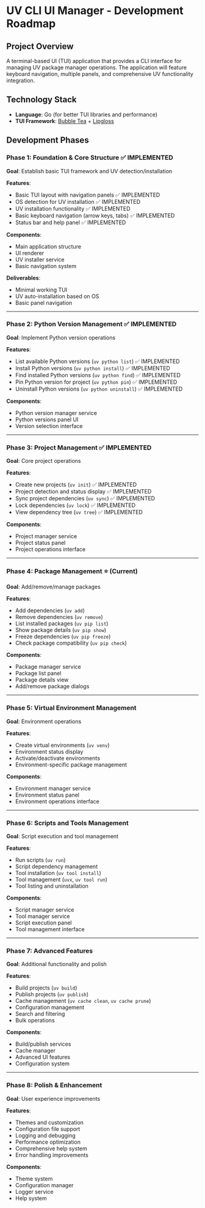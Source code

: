 # UV CLI UI Manager - Development Roadmap

## Project Overview
A terminal-based UI (TUI) application that provides a CLI interface for managing UV package manager operations. The application will feature keyboard navigation, multiple panels, and comprehensive UV functionality integration.

## Technology Stack
- **Language**: Go (for better TUI libraries and performance)
- **TUI Framework**: [Bubble Tea](https://github.com/charmbracelet/bubbletea) + [Lipgloss](https://github.com/charmbracelet/lipgloss)

## Development Phases

### Phase 1: Foundation & Core Structure ✅ IMPLEMENTED
**Goal**: Establish basic TUI framework and UV detection/installation

**Features**:
- Basic TUI layout with navigation panels ✅ IMPLEMENTED
- OS detection for UV installation ✅ IMPLEMENTED
- UV installation functionality ✅ IMPLEMENTED
- Basic keyboard navigation (arrow keys, tabs) ✅ IMPLEMENTED
- Status bar and help panel ✅ IMPLEMENTED

**Components**:
- Main application structure
- UI renderer
- UV installer service
- Basic navigation system

**Deliverables**:
- Minimal working TUI
- UV auto-installation based on OS
- Basic panel navigation

---

### Phase 2: Python Version Management ✅ IMPLEMENTED
**Goal**: Implement Python version operations

**Features**:
- List available Python versions (`uv python list`) ✅ IMPLEMENTED
- Install Python versions (`uv python install`) ✅ IMPLEMENTED
- Find installed Python versions (`uv python find`) ✅ IMPLEMENTED
- Pin Python version for project (`uv python pin`) ✅ IMPLEMENTED
- Uninstall Python versions (`uv python uninstall`) ✅ IMPLEMENTED

**Components**:
- Python version manager service
- Python versions panel UI
- Version selection interface

---

### Phase 3: Project Management ✅ IMPLEMENTED
**Goal**: Core project operations

**Features**:
- Create new projects (`uv init`) ✅ IMPLEMENTED
- Project detection and status display ✅ IMPLEMENTED
- Sync project dependencies (`uv sync`) ✅ IMPLEMENTED
- Lock dependencies (`uv lock`) ✅ IMPLEMENTED
- View dependency tree (`uv tree`) ✅ IMPLEMENTED

**Components**:
- Project manager service
- Project status panel
- Project operations interface

---

### Phase 4: Package Management ⭐ (Current)
**Goal**: Add/remove/manage packages

**Features**:
- Add dependencies (`uv add`)
- Remove dependencies (`uv remove`)
- List installed packages (`uv pip list`)
- Show package details (`uv pip show`)
- Freeze dependencies (`uv pip freeze`)
- Check package compatibility (`uv pip check`)

**Components**:
- Package manager service
- Package list panel
- Package details view
- Add/remove package dialogs

---

### Phase 5: Virtual Environment Management
**Goal**: Environment operations

**Features**:
- Create virtual environments (`uv venv`)
- Environment status display
- Activate/deactivate environments
- Environment-specific package management

**Components**:
- Environment manager service
- Environment status panel
- Environment operations interface

---

### Phase 6: Scripts and Tools Management
**Goal**: Script execution and tool management

**Features**:
- Run scripts (`uv run`)
- Script dependency management
- Tool installation (`uv tool install`)
- Tool management (`uvx`, `uv tool run`)
- Tool listing and uninstallation

**Components**:
- Script manager service
- Tool manager service
- Script execution panel
- Tool management interface

---

### Phase 7: Advanced Features
**Goal**: Additional functionality and polish

**Features**:
- Build projects (`uv build`)
- Publish projects (`uv publish`)
- Cache management (`uv cache clean`, `uv cache prune`)
- Configuration management
- Search and filtering
- Bulk operations

**Components**:
- Build/publish services
- Cache manager
- Advanced UI features
- Configuration system

---

### Phase 8: Polish & Enhancement
**Goal**: User experience improvements

**Features**:
- Themes and customization
- Configuration file support
- Logging and debugging
- Performance optimization
- Comprehensive help system
- Error handling improvements

**Components**:
- Theme system
- Configuration manager
- Logger service
- Help system
